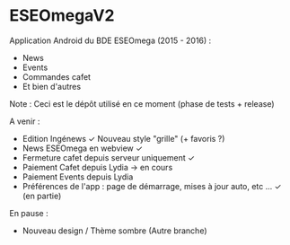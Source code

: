 # ESEOmegaV2
Application Android du BDE ESEOmega (2015 - 2016) : 
- News
- Events
- Commandes cafet
- Et bien d'autres

Note : Ceci est le dépôt utilisé en ce moment (phase de tests + release)

A venir :
- Edition Ingénews ✓ Nouveau style "grille" (+ favoris ?)
- News ESEOmega en webview ✓
- Fermeture cafet depuis serveur uniquement ✓
- Paiement Cafet depuis Lydia → en cours
- Paiement Events depuis Lydia
- Préférences de l'app : page de démarrage, mises à jour auto, etc ... ✓ (en partie)

En pause :
- Nouveau design / Thème sombre (Autre branche)
